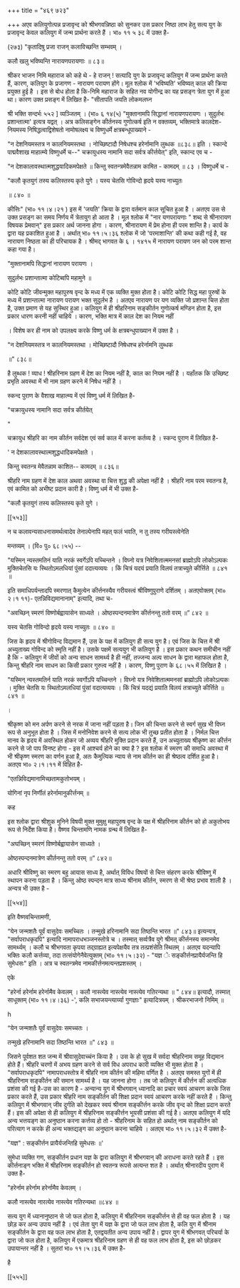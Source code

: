 +++
title = "४६९ ७२३"

+++
अएव कलियुगोत्पन्न प्रजावृन्द को श्रीभगवन्निष्ठा को सुनकर उस प्रकार निष्ठा लाभ हेतु सत्य युग के प्रजावृन्द केवल कलियुग में जन्म प्रार्थना करते हैं । भा० ११ ५ ३८ में उक्त है- 

(२७३) "कृतादिषु प्रजा राजन् कलाविच्छन्ति सम्भवम् । 

कलौ खलु भविष्यन्ति नारायणपरायणाः ॥ ८३॥ 

श्रीकर भाजन निमि महाराज को कहे थे - हे राजन् ! सत्यादि युग के प्रजावृन्द कलियुग में जन्म प्रार्थना करते हैं, कारण, कलियुग के प्रजागण - नारायण परायण होंगे। मूल श्लोक में 'भविष्यति' भविष्यत् काल की क्रिया प्रयुक्त हुई है । इस से बोध होता है कि-निमि महाराज के सहित नव योगीन्द्र का यह प्रसङ्ग त्रेता युग में हुआ था। कारण उक्त प्रसङ्ग में लिखित है- "सीतापति जयति लोकमलघ्न 

श्री भक्ति सन्दर्भः ५५२ ] व्यञ्जितम् । (भा० ६ १४(५) "मुक्तानामपि सिद्धानां नारायणपरायणः । सुदुर्लभः प्रशान्तात्मा' इत्यत्र यद्वत् । अत्र कलिसङ्गेन कीर्तनस्य गुणोत्कर्ष इति न वक्तव्यम्, भक्तिमात्रे कालदेश- नियमस्य निषिद्धत्वाद्विशेषतो नामोषलक्ष्य च विष्णुधर्मे क्षत्रबन्धूपाख्याने - 

"न देशनियमस्तत्र न कालनियमस्तथा । नोच्छिष्टादौ निषेधश्च हरेर्नामानि लुब्धक ॥८३८॥ इति । स्कान्दे पाद्मवैशाख माहात्म्ये विष्णुधर्मे च--" चक्रायुधस्य नामानि सदा सर्वत्र कीर्त्तयेत्” इति, स्कान्द एव च - 

"न देशकालावस्थात्मशुद्धयादिकमपेक्षते ॥ किन्तु स्वतन्त्रमेवैतन्नाम कामित - कामदम् ॥ ८३ । विष्णुधर्मे च - 

"कलौ कृतयुगं तस्य कलिस्तस्य कृते युगे । यस्य चेतसि गोविन्दो हृदये यस्य नाच्युतः 

॥ ८४० ॥ 

कीत्तिः" (भा० ११।४।२१ ) इस में 'जयति' क्रिया के द्वारा वर्तमान काल सूचित हुआ है । अतएव उस से उक्त प्रसङ्ग का समय निर्णय में त्रेतायुग हो आता है । मूल श्लोक में "नार यणपरायणाः " शब्द से श्रीनारायण विषयक प्रेमवान्" इस प्रकार अर्थ जानना होगा । कारण, श्रीनारायण में प्रेम होना ही परम शान्ति है। कार्य के द्वारा यह प्रकाशित हुआ है । अर्थात् भा० ११।५।३६ श्लोक में जो 'परमाशान्ति' की कथा कही गई है, वह नारायण निष्ठता का ही परिचायक है । श्रीमद् भागवत के ६ । १४१५ में नारायण परायण जन को परम शान्त कहा गया है। 

"मुक्तानामपि सिद्धानां नारायण परायणः । 

सुदुर्लभः प्रशान्तात्मा कोटिब्वपि महामुने ॥ 

कोटि कोटि जीवन्मुक्त महापुरुष वृन्द के मध्य में एक व्यक्ति मुक्त होता है। कोटि कोटि सिद्ध महा पुरुषों के मध्य में प्रशान्तात्मा नारायण परायण भक्त सुदुर्लभ है । अतएव नारायण पर यण व्यक्ति जो प्रशान्त चित्त होता है, उक्त प्रमाण से यह सुस्थिर हुआ। कलियुग में ही श्रीहरिनाम सङ्कीर्तन गुणोत्कर्ष मण्डिन होता है, इस प्रकार धारण करनी नहीं चाहिये । कारण, भक्ति मात्र में काल देश का नियम नहीं 

। विशेष कर ही नाम को उपलक्ष्य करके विष्णु धर्म के क्षत्रबन्धुपाख्यान में उक्त है । 

"न देशनियमस्तत्र न कालनियमस्तथा । मोच्छिष्टादौ निषेधश्च हरेर्नामनि लुब्धक 

॥" ८३८॥ 

है लुब्धक ! व्याध ! श्रीहरिनाम ग्रहण में देश का नियम नहीं है, काल का नियम नहीं है । यहाँतक कि उच्छिष्ट प्रभृति अवस्था में भी नाम ग्रहण करने में निषेध नहीं है । 

स्कन्द पुराण के वैशाख माहात्म्य में एवं विष्णु धर्म में लिखित है- 

"चक्रायुधस्य नामानि सदा सर्वत्र कीर्तयेत् 

" 

चक्रायुध श्रीहरि का नाम कीर्तन सर्वदेश एवं सर्व काल में करना कर्तव्य है । स्कन्द पुराण में लिखित है- 

' न देशकालावस्थात्मशुद्धधादिकमपेक्षते । 

किन्तु स्वतन्त्र मेवैतन्नाम काशित-- कामदम् ॥ ८३६॥ 

श्रीहरि नाम ग्रहण में देश काल अथवा अवस्था वा चित्त शुद्ध की अपेक्षा नहीं है । श्रीहरि नाम परम स्वतन्त्र है, एवं कामित को अभीष्ट प्रदान कारी है। विष्णु धर्म में भी उक्त है- 

"कलौ कृतयुगं तस्य कलिस्तस्य कृते युगे । 



[[५५३]]

न च कलावन्यसाधनासमर्थत्वादेव तेनाल्पेनापि महत् फलं भवति, न तु तस्य गरीयस्त्वेनेति 

मन्तव्यम् । (वि० पु० ६८।५५) -- 

"यस्मिन् न्यस्तमतिनं याति नरकं स्वर्गेऽपि यच्चिन्तने । विघ्नो यत्र निवेशितात्ममनसां ब्राह्मोऽपि लोकोऽल्पकः मुक्तिचेतसि यः स्थितोऽमलधियां पुंसां ददात्यव्ययः । किं चित्रं यदयं प्रयाति विलयं तत्राच्युते कीर्त्तिते ॥ ८४१ ॥ 

इति समाधिपर्यन्तादपि स्मरणात् कैमुत्येन कीर्त्तनस्यैव गरीयस्त्वं श्रीविष्णुपुराणे दर्शितम् । अतएवोक्तम् (भा० २।१ ११)- एतन्निविद्यमानानाम्" इत्यादि, तथा च- 

"अवच्छिन् स्मरणं विष्णोर्बह्वायासेन साध्यते । ओष्ठस्पन्दनमात्रेण कीर्त्तनन्तु ततो वरम् ॥” ८४२ ॥ 

यस्य चेतसि गोविन्दो हृदये यस्य नाच्युतः ॥ ८४० ॥ 

जिस के हृदय में श्रीगोविन्द विद्यमान हैं, उस के पक्ष में कलियुग ही सत्य युग है। एवं जिस के चित्त में श्री अच्युताख्य गोविन्द को स्मृति नहीं है। उसके पक्षमें सत्ययुग भी कलियुग है । इस प्रकार कथन समीचीन नहीं है कि - कलियुग में जीवों को अन्य साधन सामर्थ्य है ही नहीं, तज्जन्य अल्प साधन के द्वारा महाफल होता है, किन्तु श्रीहरि नाम साधन का किसी प्रकार गुरुत्व नहीं है । कारण, विष्णु पुराण के ६८।५५ में लिखित है । 

"यस्मिन् न्यस्तमतिर्न याति नरकं स्वर्गोऽपि यच्चिन्तने । विघ्नो यत्र निवेशितात्ममनसां ब्राह्मोऽपि लोकोऽल्पकः । मुक्ति चेतसि यः स्थितोऽमलधियां पुंसां वदात्यव्ययः । किं चित्रं यदद्यं प्रयाति विलयं तत्राच्युते कीर्त्तिते ॥ ८४१ ॥ 

। 

श्रीकृष्ण को मन अर्पण करने से नरक में जाना नहीं पड़ता है। जिन की चिन्ता करने से स्वर्ग सुख भी विघ्न रूप से अनुभूत होता है । जिस में मनोनिवेश करने से सत्य लोक भी तुच्छ प्रतीत होता है । निर्मल चित्त मानव के हृदय में अवस्थित होकर जो अव्यय श्रीहरि मुक्ति प्रदान करते हैं, उन अच्युताख्य श्रीकृष्ण का कीर्त्तन करने से जो पाप विनष्ट होगा - इस में आश्चर्य होने का क्या है ? इस श्लोक में स्मरण की समाधि अवस्था में भी श्रीकृष्ण स्मरण का वर्णन हुआ है, अतः कैमुत्यिक न्याय से नाम कीर्तन का ही श्रेष्ठत्व दर्शित हुआ है। अतएव भा० २।१।११ में विहित है- 

"एतन्निविद्यमानामिच्छतामकुतोभयम् । 

योगिनां नृप निर्णीतं हरेर्नामानुकीर्त्तनम् ॥ 


कह 

इस श्लोक द्वारा श्रीशुक मुनिने विषयी मुक्त मुमुक्षु महापुरुष वृन्द के पक्ष में श्रीहरिनाम कीर्तन को हो अकुतोभय रूप से निर्देश किया है। वैष्णव चिन्तामणि नामक ग्रन्थ में लिखित है- 

"अघच्छिन् स्मरणं विष्णोर्बह्वायासेन साध्यते । 

ओष्ठस्पन्दनमात्रेण कीर्तनन्तु ततो वरम् ॥” ८४२॥ 

अधारि श्रीविष्णु का स्मरण बहु आयास साध्य है, अर्थात् विविध विषयों से चित्त संहरण करके श्रीविष्णु में स्थापन करना पड़ता है । किन्तु ओष्ठ स्पन्दन मात्र साध्य श्रीनाम कीर्तन, स्मरण से भी श्रेष्ठ प्रभाव शाली है । अन्यत्र भी उक्त है - 

[[५५४]] 

इति वैष्णवचिन्तामणी, 



“येन जन्मशतैः पूर्वं वासुदेवः समच्चितः । तन्मुखे हरिनामानि सदा तिष्ठन्ति भारत ॥" ८४३॥ इत्यन्यत्र, "सर्वापराधकृदपि" इत्यादि नामापराधभञ्जनस्तोत्रे च । तस्मात् सर्व्वत्रैव युगे श्रीमत् कीर्त्तनस्य समानमेव सामर्थ्यम् । कलौ च श्रीभगवता कृपया तद्ग्राह्यत इत्यपेक्षयैव तत्र तत्प्रशंसेति स्थितम् । अतएव यदन्यापि भक्तिः कलौ कर्त्तव्या, तदा तत्संयोगेनैवेत्युक्तम् (भा० ११।५।३२) - "यज्ञ ेः सङ्कीर्त्तनप्रायैर्यजन्ति हि सुमेधसः" इति । अत्र च स्वतन्त्रमेव नामकीर्त्तनमत्यन्तप्रशस्तम् । 

एके 

"हरेर्ना हरेर्नाम हरेर्नामैव केवलम् । कलौ नास्त्येव नास्त्येव नास्त्येव गतिरन्यथा ॥ " ८४४॥ इत्यादौ, तस्मात् साधूक्तम् (भा० ११।४।३६) -', कलि सभाजयन्त्यार्य्या गुणज्ञाः" इत्यादित्रयम् । श्रीकरभाजनो निमिम् ॥ 

h 

“येन जन्मशतैः पूर्वं वासुदेवः समच्चतः । 

तन्मुखे हरिनामानि सदा तिष्ठन्ति भारत ॥" ८४३ ॥ 

जिसने पूर्वशत शत जन्म में श्रीवासुदेवाच्चंन किया है । उस के हो सुख में सर्वदा श्रीहरिनाम समूह विद्यमान होते हैं। श्रीहरि चरणों में अभय ग्रहण करने से सर्व विध अपराध कारी व्यक्ति भी मुक्त होता है । "सर्वापराधकृदपि" नामापराधस्तोत्र में श्रीहरि नाम कीर्तन की महिमा वर्णित है । अतएव समस्त युगों में ही श्रीहरिनाम सङ्कीर्तन की समान सामर्थ्य है । यह जानना होगा । तब जो कलियुग में कीर्त्तन की अत्यधिक प्रशंसा की गई है-उस का कारण है - अन्यान्य युग में श्रीभगवान् ध्यानादि का प्रचार स्वयं आचरण करके जिस प्रकार करते हैं, उस प्रकार श्रीहरि नाम सङ्कीर्तन की शिक्षा प्रदान स्वयं आचरण करके नहीं करते हैं । किन्तु कलियुग में श्रीभगवान् जीव दुर्गति को देखकर स्वयं श्रीनाम सङ्कीर्त्तन करके जीव वृन्द को शिक्षा प्रदान करते हैं। इस की अपेक्षा से ही कलियुग में श्रीहरिनाम सङ्कीर्त्तन भूयसी प्रशंसा की गई है। अतएव कलियुग में यदि अन्य भत्तयङ्ग का अनुष्ठान करना कर्त्तव्य हो तो - श्रीहरिनाम के सहित हो अर्थात् नाम सङ्कीर्तन को परित्याग न करके ही अन्य भक्तद्यङ्ग का अनुष्ठान करना चाहिये । अतएव भा० ११।५।३२ में उक्त है- 

"यज्ञ" : सङ्कीर्त्तन प्रायैर्यजन्तिहि सुमेधसः ॥' 

सुमेधा व्यक्ति गण, सङ्कीर्तन प्रधान यज्ञ के द्वारा कलियुग में श्रीभगवान् की अराधना करते रहते हैं । इस कीर्त्तनाङ्ग भक्ति में श्रीहरिनाम सङ्कीर्तन हो स्वतन्त्र रूपसे अत्यन्त शत है । अर्थात् श्रीनारदीय पुराण में उक्त है- 

"हरेर्नाम हरेर्नाम हरेर्नामैव केवलम् । 

कलौ नास्त्येव नारत्येव नास्त्येव गतिरन्यथा ॥८४४ ॥ 

सत्य युग में ध्यानानुष्ठान से जो फल होता है, कलियुग में श्रीहरिनाम सङ्कीर्त्तन से ही वह फल होता है । यह छोड़ कर अन्य उपाय नहीं है । एवं लेता युग में यज्ञ के द्वारा जो फल लाभ होता है, कलि युग में श्रीनाम सङ्कीर्तन के द्वारा वह फल लाभ होता है, एतद्वयतीत अन्य उपाय नहीं है। द्वापर युग में श्रीभगवत् परिचर्या के द्वारा जो फल होता है, कलियुग में एकमात्र श्रीहरिनाम ग्रहण से ही वह फल लाभ होता है, इस को छोड़कर उपायान्तर नहीं है । सुतरां भा० ११।५।३६ में उक्त है- 

है 



[[५५५]]
